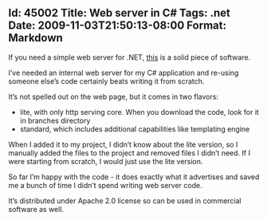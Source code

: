 Id: 45002
Title: Web server in C#
Tags: .net
Date: 2009-11-03T21:50:13-08:00
Format: Markdown
--------------
If you need a simple web server for .NET,
[this](http://www.codeplex.com/webserver) is a solid piece of software.

I’ve needed an internal web server for my C\# application and re-using
someone else’s code certainly beats writing it from scratch.

It’s not spelled out on the web page, but it comes in two flavors:

-   lite, with only http serving core. When you download the code, look
    for it in branches directory
-   standard, which includes additional capabilities like templating
    engine

When I added it to my project, I didn’t know about the lite version, so
I manually added the files to the project and removed files I didn’t
need. If I were starting from scratch, I would just use the lite
version.

So far I’m happy with the code - it does exactly what it advertises and
saved me a bunch of time I didn’t spend writing web server code.

It’s distributed under Apache 2.0 license so can be used in commercial
software as well.
